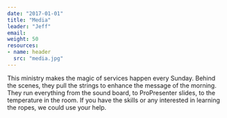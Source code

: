 ```yaml
---
date: "2017-01-01"
title: "Media"
leader: "Jeff"
email:
weight: 50
resources:
- name: header
  src: "media.jpg"
---
```


This ministry makes the magic of services happen every Sunday. Behind the scenes, they pull the strings to enhance the message of the morning. They run everything from the sound board, to ProPresenter slides, to the temperature in the room. If you have the skills or any interested in learning the ropes, we could use your help.

